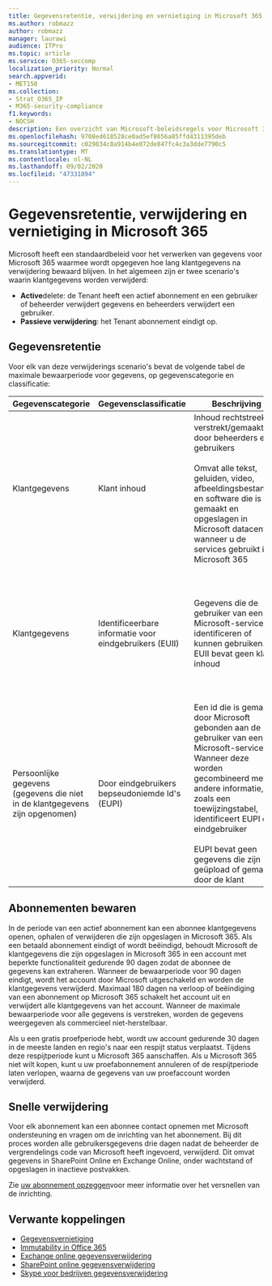 ```yaml
---
title: Gegevensretentie, verwijdering en vernietiging in Microsoft 365
ms.author: robmazz
author: robmazz
manager: laurawi
audience: ITPro
ms.topic: article
ms.service: O365-seccomp
localization_priority: Normal
search.appverid:
- MET150
ms.collection:
- Strat_O365_IP
- M365-security-compliance
f1.keywords:
- NOCSH
description: Een overzicht van Microsoft-beleidsregels voor Microsoft 365 met betrekking tot gegevens behoud, verwijdering en vernietiging.
ms.openlocfilehash: 9708ed618528ce0ad5ef8656a85ffd4311395deb
ms.sourcegitcommit: c029834c8a914b4e072de847fc4c3a3dde7790c5
ms.translationtype: MT
ms.contentlocale: nl-NL
ms.lasthandoff: 09/02/2020
ms.locfileid: "47331894"
---
```

# <a name="data-retention-deletion-and-destruction-in-microsoft-365"></a>Gegevensretentie, verwijdering en vernietiging in Microsoft 365

Microsoft heeft een standaardbeleid voor het verwerken van gegevens voor Microsoft 365 waarmee wordt opgegeven hoe lang klantgegevens na verwijdering bewaard blijven. In het algemeen zijn er twee scenario's waarin klantgegevens worden verwijderd:

- **Active**delete: de Tenant heeft een actief abonnement en een gebruiker of beheerder verwijdert gegevens en beheerders verwijdert een gebruiker.
- **Passieve verwijdering**: het Tenant abonnement eindigt op.

## <a name="data-retention"></a>Gegevensretentie

Voor elk van deze verwijderings scenario's bevat de volgende tabel de maximale bewaarperiode voor gegevens, op gegevenscategorie en classificatie:

| Gegevenscategorie | Gegevensclassificatie | Beschrijving | Voorbeelden | Bewaarperiode |
|-----------------|-----------------|-----------------|----------------------------------|-------------------------------|
| Klantgegevens | Klant inhoud| Inhoud rechtstreeks verstrekt/gemaakt door beheerders en gebruikers <br><br> Omvat alle tekst, geluiden, video, afbeeldingsbestanden en software die is gemaakt en opgeslagen in Microsoft datacenters wanneer u de services gebruikt in Microsoft 365 | Voorbeelden van de meest gebruikte Microsoft 365-toepassingen waarmee gebruikersgegevens kunnen maken zoals Word, Excel, PowerPoint, Outlook en OneNote <br><br> Klant inhoud omvat ook klantspecifieke geheimen (wachtwoorden, certificaten, versleutelingssleutels, opslag sleutels) | **Scenario voor actieve verwijdering:** hooguit 30 dagen <br><br> **Scenario voor passieve verwijdering:** 180 dagen |
| Klantgegevens | Identificeerbare informatie voor eindgebruikers (EUII) | Gegevens die de gebruiker van een Microsoft-service identificeren of kunnen gebruiken. EUII bevat geen klant inhoud | Gebruikersnaam of weergavenaam (Domein\gebruikersnaam) <br><br> User Principal Name (name@domain) <br><br>  Gebruikersspecifieke IP-adressen | **Scenario voor actieve verwijdering:** hooguit 180 dagen (alleen een tenantbeheerder actie) <br><br> **Scenario voor passieve verwijdering:** 180 dagen |
| Persoonlijke gegevens <br> (gegevens die niet in de klantgegevens zijn opgenomen) | Door eindgebruikers bepseudoniemde Id's (EUPI) | Een id die is gemaakt door Microsoft gebonden aan de gebruiker van een Microsoft-service. Wanneer deze worden gecombineerd met andere informatie, zoals een toewijzingstabel, identificeert EUPI de eindgebruiker <br><br> EUPI bevat geen gegevens die zijn geüpload of gemaakt door de klant | Gebruikers-GUID'S, PUIDs of Sid's <br><br> Sessie-Id's | **Scenario voor actieve verwijdering:** hooguit 30 dagen <br><br> **Scenario voor passieve verwijdering:** 180 dagen |

## <a name="subscription-retention"></a>Abonnementen bewaren

In de periode van een actief abonnement kan een abonnee klantgegevens openen, ophalen of verwijderen die zijn opgeslagen in Microsoft 365. Als een betaald abonnement eindigt of wordt beëindigd, behoudt Microsoft de klantgegevens die zijn opgeslagen in Microsoft 365 in een account met beperkte functionaliteit gedurende 90 dagen zodat de abonnee de gegevens kan extraheren. Wanneer de bewaarperiode voor 90 dagen eindigt, wordt het account door Microsoft uitgeschakeld en worden de klantgegevens verwijderd. Maximaal 180 dagen na verloop of beëindiging van een abonnement op Microsoft 365 schakelt het account uit en verwijdert alle klantgegevens van het account. Wanneer de maximale bewaarperiode voor alle gegevens is verstreken, worden de gegevens weergegeven als commercieel niet-herstelbaar.

Als u een gratis proefperiode hebt, wordt uw account gedurende 30 dagen in de meeste landen en regio's naar een respijt status verplaatst. Tijdens deze respijtperiode kunt u Microsoft 365 aanschaffen. Als u Microsoft 365 niet wilt kopen, kunt u uw proefabonnement annuleren of de respijtperiode laten verlopen, waarna de gegevens van uw proefaccount worden verwijderd.

## <a name="expedited-deletion"></a>Snelle verwijdering

Voor elk abonnement kan een abonnee contact opnemen met Microsoft ondersteuning en vragen om de inrichting van het abonnement. Bij dit proces worden alle gebruikersgegevens drie dagen nadat de beheerder de vergrendelings code van Microsoft heeft ingevoerd, verwijderd. Dit omvat gegevens in SharePoint Online en Exchange Online, onder wachtstand of opgeslagen in inactieve postvakken.

Zie [uw abonnement opzeggen](https://docs.microsoft.com/microsoft-365/commerce/subscriptions/cancel-your-subscription)voor meer informatie over het versnellen van de inrichting.

## <a name="related-links"></a>Verwante koppelingen

- [Gegevensvernietiging](microsoft-365-data-destruction.md)
- [Immutability in Office 365](microsoft-365-data-immutability.md)
- [Exchange online gegevensverwijdering](microsoft-365-exchange-online-data-deletion.md)
- [SharePoint online gegevensverwijdering](microsoft-365-sharepoint-online-data-deletion.md)
- [Skype voor bedrijven gegevensverwijdering](microsoft-365-skype-data-deletion.md)
